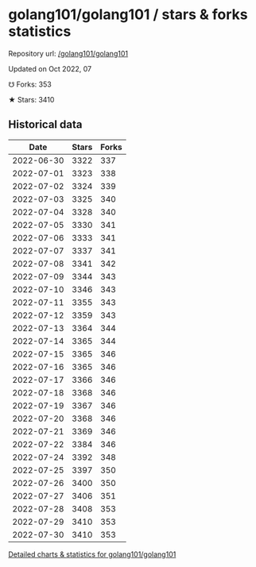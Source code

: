 # golang101/golang101 / stars & forks statistics

Repository url: [/golang101/golang101](https://github.com/golang101/golang101)

Updated on Oct 2022, 07

☋ Forks: 353

★ Stars: 3410

## Historical data
| Date | Stars | Forks |
|------|-------|-------|
| 2022-06-30 | 3322 | 337 | 
| 2022-07-01 | 3323 | 338 | 
| 2022-07-02 | 3324 | 339 | 
| 2022-07-03 | 3325 | 340 | 
| 2022-07-04 | 3328 | 340 | 
| 2022-07-05 | 3330 | 341 | 
| 2022-07-06 | 3333 | 341 | 
| 2022-07-07 | 3337 | 341 | 
| 2022-07-08 | 3341 | 342 | 
| 2022-07-09 | 3344 | 343 | 
| 2022-07-10 | 3346 | 343 | 
| 2022-07-11 | 3355 | 343 | 
| 2022-07-12 | 3359 | 343 | 
| 2022-07-13 | 3364 | 344 | 
| 2022-07-14 | 3365 | 344 | 
| 2022-07-15 | 3365 | 346 | 
| 2022-07-16 | 3365 | 346 | 
| 2022-07-17 | 3366 | 346 | 
| 2022-07-18 | 3368 | 346 | 
| 2022-07-19 | 3367 | 346 | 
| 2022-07-20 | 3368 | 346 | 
| 2022-07-21 | 3369 | 346 | 
| 2022-07-22 | 3384 | 346 | 
| 2022-07-24 | 3392 | 348 | 
| 2022-07-25 | 3397 | 350 | 
| 2022-07-26 | 3400 | 350 | 
| 2022-07-27 | 3406 | 351 | 
| 2022-07-28 | 3408 | 353 | 
| 2022-07-29 | 3410 | 353 | 
| 2022-07-30 | 3410 | 353 | 


[Detailed charts & statistics for golang101/golang101](https://reviewgithub.com/rep/golang101/golang101)

